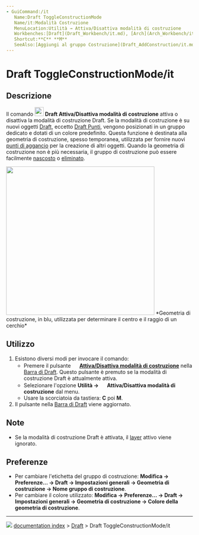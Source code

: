 ```yaml
---
- GuiCommand:/it
   Name:Draft ToggleConstructionMode
   Name/it:Modalità Costruzione
   MenuLocation:Utilità → Attiva/Disattiva modalità di costruzione
   Workbenches:[Draft](Draft_Workbench/it.md), [Arch](Arch_Workbench/it.md)
   Shortcut:**C** **M**
   SeeAlso:[Aggiungi al gruppo Costruzione](Draft_AddConstruction/it.md)
---
```


# Draft ToggleConstructionMode/it



## Descrizione

Il comando <img alt="" src=images/Draft_ToggleConstructionMode.svg  style="width:24px;"> **Draft Attiva/Disattiva modalità di costruzione** attiva o disattiva la modalità di costruzione Draft. Se la modalità di costruzione è su nuovi oggetti [Draft](Draft_Workbench/it.md), eccetto [Draft Punti](Draft_Point/it.md), vengono posizionati in un gruppo dedicato e dotati di un colore predefinito. Questa funzione è destinata alla geometria di costruzione, spesso temporanea, utilizzata per fornire nuovi [punti di aggancio](Draft_Snap/it.md) per la creazione di altri oggetti. Quando la geometria di costruzione non è più necessaria, il gruppo di costruzione può essere facilmente [nascosto](Std_HideSelection/it.md) o [eliminato](Std_Delete/it.md).

<img alt="" src=images/Draft_construction_mode_example.jpg  style="width:400px;"> 
*Geometria di costruzione, in blu, utilizzata per determinare il centro e il raggio di un cerchio*



## Utilizzo

1.  Esistono diversi modi per invocare il comando:
    -   Premere il pulsante **<img src="images/Draft_ToggleConstructionMode.svg" width=16px> [Attiva/Disattiva modalità di costruzione](Draft_ToggleConstructionMode/it.md)** nella [Barra di Draft](Draft_Tray/it.md). Questo pulsante è premuto se la modalità di costruzione Draft è attualmente attiva.
    -   Selezionare l\'opzione **Utilità → <img src="images/Draft_ToggleConstructionMode.svg" width=16px> Attiva/Disattiva modalità di costruzione** dal menu.
    -   Usare la scorciatoia da tastiera: **C** poi **M**.
2.  Il pulsante nella [Barra di Draft](Draft_Tray.md) viene aggiornato.



## Note

-   Se la modalità di costruzione Draft è attivata, il [layer](Draft_Layer/it.md) attivo viene ignorato.



## Preferenze

-   Per cambiare l\'etichetta del gruppo di costruzione: **Modifica → Preferenze... → Draft → Impostazioni generali → Geometria di costruzione → Nome gruppo di costruzione**.
-   Per cambiare il colore utilizzato: **Modifica → Preferenze... → Draft → Impostazioni generali → Geometria di costruzione → Colore della geometria di costruzione**.



---
![](images/Right_arrow.png) [documentation index](../README.md) > [Draft](Draft_Workbench.md) > Draft ToggleConstructionMode/it
